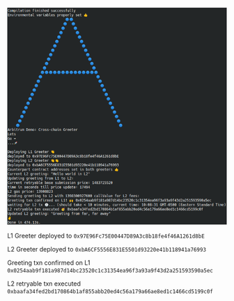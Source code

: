 ![alt text](https://github.com/BenNojokes/Images/blob/main/demo-greeter.png)

L1 Greeter deployed to `0x97E96Fc75E00447D89A3c8b18fe4f46A1261d8bE`

L2 Greeter deployed to `0xbA6CF5556E831E5501d93220e41b118941a76993`

Greeting txn confirmed on L1 `0x0254aab9f181a987d14bc23520c1c31354ea96f3a93a9f43d2a251593590a5ec`

L2 retryable txn executed `0xbaafa34fed2bd170864b1af855abb20ed4c56a179a66ae8ed1c1466cd5199c0f`
